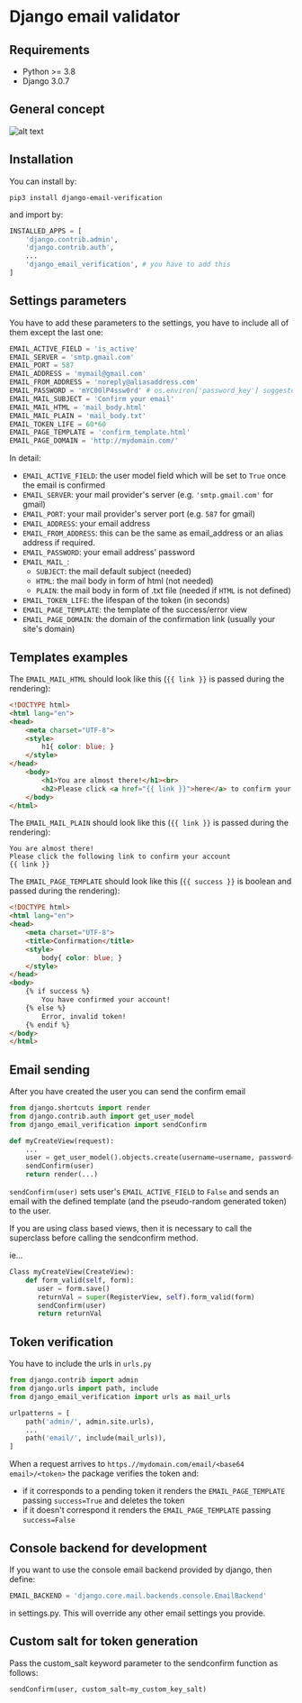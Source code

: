 # Django email validator


## Requirements
+ Python >= 3.8
+ Django 3.0.7

## General concept
![alt text](https://github.com/LeoneBacciu/django-email-verification/blob/master/emailFlow.png?raw=True "Flow")

## Installation

You can install by:

```commandline
pip3 install django-email-verification
```

and import by:

```python
INSTALLED_APPS = [
    'django.contrib.admin',
    'django.contrib.auth',
    ...
    'django_email_verification', # you have to add this
]
```

## Settings parameters
You have to add these parameters to the settings, you have to include all of them except the last one:
```python
EMAIL_ACTIVE_FIELD = 'is_active'
EMAIL_SERVER = 'smtp.gmail.com'
EMAIL_PORT = 587
EMAIL_ADDRESS = 'mymail@gmail.com'
EMAIL_FROM_ADDRESS = 'noreply@aliasaddress.com'
EMAIL_PASSWORD = 'mYC00lP4ssw0rd' # os.environ['password_key'] suggested
EMAIL_MAIL_SUBJECT = 'Confirm your email'
EMAIL_MAIL_HTML = 'mail_body.html'
EMAIL_MAIL_PLAIN = 'mail_body.txt'
EMAIL_TOKEN_LIFE = 60*60
EMAIL_PAGE_TEMPLATE = 'confirm_template.html'
EMAIL_PAGE_DOMAIN = 'http://mydomain.com/'
```
In detail:
+ `EMAIL_ACTIVE_FIELD`: the user model field which will be set to `True` once the email is confirmed
+ `EMAIL_SERVER`: your mail provider's server (e.g. `'smtp.gmail.com'` for gmail)
+ `EMAIL_PORT`: your mail provider's server port (e.g. `587` for gmail)
+ `EMAIL_ADDRESS`: your email address
+ `EMAIL_FROM_ADDRESS`: this can be the same as email_address or an alias address if required.
+ `EMAIL_PASSWORD`: your email address' password
+ `EMAIL_MAIL_`:
    * `SUBJECT`: the mail default subject (needed)
    * `HTML`: the mail body in form of html (not needed)
    * `PLAIN`: the mail body in form of .txt file (needed if `HTML` is not defined)
+ `EMAIL_TOKEN_LIFE`: the lifespan of the token (in seconds)
+ `EMAIL_PAGE_TEMPLATE`: the template of the success/error view
+ `EMAIL_PAGE_DOMAIN`: the domain of the confirmation link (usually your site's domain)

## Templates examples
The `EMAIL_MAIL_HTML` should look like this (`{{ link }}` is passed during the rendering):
```html
<!DOCTYPE html>
<html lang="en">
<head>
    <meta charset="UTF-8">
    <style>
        h1{ color: blue; }
    </style>
</head>
    <body>
        <h1>You are almost there!</h1><br>
        <h2>Please click <a href="{{ link }}">here</a> to confirm your account</h2>
    </body>
</html>
```

The `EMAIL_MAIL_PLAIN` should look like this (`{{ link }}` is passed during the rendering):
```text
You are almost there!
Please click the following link to confirm your account
{{ link }}
```

The `EMAIL_PAGE_TEMPLATE` should look like this (`{{ success }}` is boolean and passed during the rendering):
```html
<!DOCTYPE html>
<html lang="en">
<head>
    <meta charset="UTF-8">
    <title>Confirmation</title>
    <style>
        body{ color: blue; }
    </style>
</head>
<body>
    {% if success %}
        You have confirmed your account!
    {% else %}
        Error, invalid token!
    {% endif %}
</body>
</html>
```

## Email sending
After you have created the user you can send the confirm email
```python
from django.shortcuts import render
from django.contrib.auth import get_user_model
from django_email_verification import sendConfirm

def myCreateView(request):
    ...
    user = get_user_model().objects.create(username=username, password=password, email=email)
    sendConfirm(user)
    return render(...)
```
`sendConfirm(user)` sets user's `EMAIL_ACTIVE_FIELD` to `False` and sends an email with the defined template (and the pseudo-random generated token) to the user.

If you are using class based views, then it is necessary to call the superclass before calling the sendconfirm method.

ie...
```python
Class myCreateView(CreateView):
    def form_valid(self, form):
       user = form.save()
       returnVal = super(RegisterView, self).form_valid(form)
       sendConfirm(user)
       return returnVal
```

## Token verification
You have to include the urls in `urls.py`
```python
from django.contrib import admin
from django.urls import path, include
from django_email_verification import urls as mail_urls

urlpatterns = [
    path('admin/', admin.site.urls),
    ...
    path('email/', include(mail_urls)),
]
```
When a request arrives to `https.//mydomain.com/email/<base64 email>/<token>` the package verifies the token and:
+ if it corresponds to a pending token it renders the `EMAIL_PAGE_TEMPLATE` passing `success=True` and deletes the token
+ if it doesn't correspond it renders the `EMAIL_PAGE_TEMPLATE` passing `success=False`

## Console backend for development
If you want to use the console email backend provided by django, then define:
```python
EMAIL_BACKEND = 'django.core.mail.backends.console.EmailBackend'
```
in settings.py.  This will override any other email settings you provide.

## Custom salt for token generation
Pass the custom_salt keyword parameter to the sendconfirm function as follows:
```python
sendConfirm(user, custom_salt=my_custom_key_salt)
```
